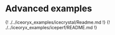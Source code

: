 # Advanced examples

{! ./../iceoryx_examples/icecrystal/Readme.md !}
{! ./../iceoryx_examples/iceperf/README.md !}
